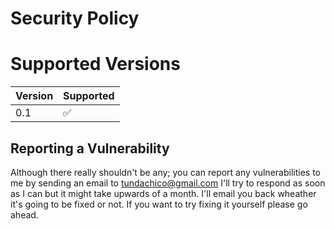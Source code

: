 # Security Policy
# Supported Versions

<!-- Use this section to tell people about which versions of your project are
currently being supported with security updates. -->

| Version | Supported          |
| ------- | ------------------ |
| 0.1     | :white_check_mark: |

## Reporting a Vulnerability

<!-- Use this section to tell people how to report a vulnerability.-->
Although there really shouldn't be any; you can report any vulnerabilities  to me by sending an email to tundachico@gmail.com 
I'll try to respond as soon as I can but it might take upwards of a month. I'll email you back wheather it's going to be fixed or not.
 If you want to try fixing it yourself please go ahead.
<!-- Tell them where to go, how often they can expect to get an update on a
## reported vulnerability, what to expect if the vulnerability is accepted or
## declined, etc.-->
